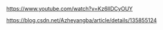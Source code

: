 https://www.youtube.com/watch?v=Kz6IlDCyOUY

https://blog.csdn.net/Azheyangba/article/details/135855124